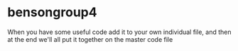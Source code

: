 # bensongroup4

When you have some useful code add it to your own individual file, and then at the end we'll all put it together on the master code file
